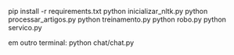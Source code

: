 pip install -r requirements.txt
python inicializar_nltk.py
python processar_artigos.py
python treinamento.py
python robo.py
python servico.py

em outro terminal:
python chat/chat.py



